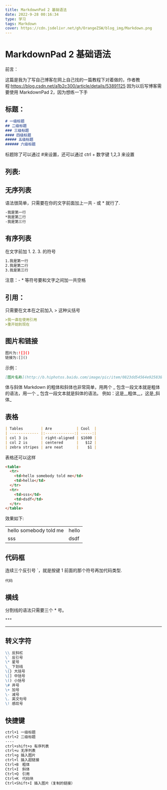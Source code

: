 ```yaml
---
title: MarkdownPad 2 基础语法
date: 2022-9-28 00:16:34
type: 学习
tags: Markdown
cover: https://cdn.jsdelivr.net/gh/OrangeZSW/blog_img/Markdown.png
---
```


# MarkdownPad 2 基础语法

前言：

这篇是我为了写自己博客在网上自己找的一篇教程下对着做的，作者教程:https://blog.csdn.net/a1b2c300/article/details/53891125 因为以后写博客需要使用 MarkdownPad 2，因为想练一下手

## 标题：

```markdown
# 一级标题
## 二级标题
### 三级标题
#### 四级标题
##### 五级标题
###### 六级标题
```

标题除了可以通过 #来设置，还可以通过 ctrl + 数字键 1,2,3 来设置

## 列表:

## 无序列表

语法很简单，只需要在你的文字前面加上一共 - 或 * 就行了.

```markdown
-我是第一行
*我是第二行
-我是第三行
```

## 有序列表

在文字前加 1. 2. 3. 的符号

```markdown
1.我是第一行
2.我是第二行
3.我是第三行
```

注意：- * 等符号要和文字之间加一共空格

## 引用：

只需要在文本在之前加入 > 这种尖括号

```markdown
>我一直在使用引用
>重开始到现在
```

## 图片和链接

```markdown
图片为:![]()
链接为:[]()
```

示例：

```markdown
[图片名称](http://b.hiphotos.baidu.com/image/pic/item/0823dd54564e925838c205c89982d158ccbf4e)
```

体与斜体
Markdown 的粗体和斜体也非常简单，用两个 _ 包含一段文本就是粗体的语法，用一个 _ 包含一段文本就是斜体的语法。
例如：这是__粗体__，这是_斜体_

## 表格

```markdown
| Tables        | Are           | Cool  |
| ------------- |:-------------:| -----:|
| col 3 is      | right-aligned | $1600 |
| col 2 is      | centered      |   $12 |
| zebra stripes | are neat      |    $1 |
```

表格还可以这样

```markdown
<table>
  <tr>
    <td>hello somebody told me</td>
    <td>hello</td>
  </tr>
  <tr>
    <td>sss</td>
    <td>dsdf</td>
  </tr>
</table>
```

效果如下:

<table>
  <tr>
    <td>hello somebody told me</td>
    <td>hello</td>
  </tr>
  <tr>
    <td>sss</td>
    <td>dsdf</td>
  </tr>
</table>

## 代码框

连续三个反引号 `，就是按键 1 前面的那个符号再加代码类型.

```代码```

## 横线

分割线的语法只需要三个 * 号。

```markdown
***
```

***

## 转义字符

```markdown
\\ 反斜杠
\` 反引号
\* 星号
\_ 下划线
\{} 大括号
\[] 中括号
\() 小括号
\# 井号
\+ 加号
\- 减号
\. 英文句号
\! 感叹号

```

## 快捷键

```markdown
ctrl+1 一级标题
ctrl+2 二级标题
····
ctrl+shift+o 有序列表
ctrl+u 无序列表
ctrl+g 插入图片
ctrl+l 插入超链接
Ctrl+B　粗体
Ctrl+I　斜体
Ctrl+Q　引用
Ctrl+K　代码块
Ctrl+Shift+I 插入图片（复制的链接）
```

